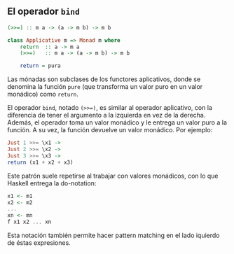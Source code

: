 ## El operador  `bind`

```haskell
(>>=) :: m a -> (a -> m b) -> m b
```

```haskell
class Applicative m => Monad m where
	return 	:: a -> m a
	(>>=)	:: m a -> (a -> m b) -> m b

	return = pura
```

Las mónadas son subclases de los functores aplicativos, donde se denomina la función `pure` (que transforma un valor puro en un valor monádico) como `return`.

El operador `bind`, notado `(>>=)`, es similar al operador aplicativo, con la diferencia de tener el argumento a la izquierda en vez de la derecha. Además, el operador toma un valor monádico y le entrega un valor puro a la función. A su vez, la función devuelve un valor monádico. 
Por ejemplo:

```haskell
Just 1 >>= \x1 ->
Just 2 >>= \x2 ->
Just 3 >>= \x3 ->
return (x1 + x2 + x3)
```

Este patrón suele repetirse al trabajar con valores monádicos, con lo que Haskell entrega la do-notation:

```haskell
x1 <- m1
x2 <- m2
...
xn <- mn
f x1 x2 ... xn
```

Esta notación también permite hacer pattern matching en el lado iquierdo de éstas expresiones. 